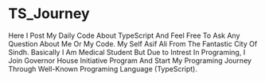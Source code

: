 # TS_Journey
Here I Post My Daily Code About TypeScript And Feel Free To Ask Any Question About Me Or My Code.
My Self Asif Ali From The Fantastic City Of Sindh.
Basically I Am Medical Student But Due to Intrest In Programing, I Join Governor House Initiative Program And Start My Programing Journey Through Well-Known Programing Language (TypeScript).

